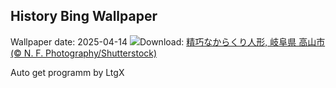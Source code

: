 ## History Bing Wallpaper
Wallpaper date: 2025-04-14
![](https://www.bing.com/th?id=OHR.TakayamaFestival2025_JA-JP4780504174_UHD.jpg&w=1000)Download: [精巧なからくり人形, 岐阜県 高山市 (© N. F. Photography/Shutterstock)](https://www.bing.com/th?id=OHR.TakayamaFestival2025_JA-JP4780504174_UHD.jpg)

Auto get programm by LtgX
